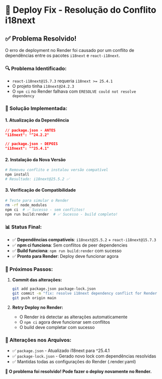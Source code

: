# 🚀 Deploy Fix - Resolução do Conflito i18next

## ✅ Problema Resolvido!

O erro de deployment no Render foi causado por um conflito de dependências entre os pacotes `i18next` e `react-i18next`.

### 🔍 Problema Identificado:
- `react-i18next@15.7.3` requeria `i18next >= 25.4.1`
- O projeto tinha `i18next@24.2.3`
- O `npm ci` no Render falhava com `ERESOLVE could not resolve dependency`

### 🔧 Solução Implementada:

#### 1. Atualização da Dependência
```json
// package.json - ANTES
"i18next": "^24.2.2"

// package.json - DEPOIS
"i18next": "^25.4.1"
```

#### 2. Instalação da Nova Versão
```bash
# Removeu conflito e instalou versão compatível
npm install
# Resultado: i18next@25.5.2 ✅
```

#### 3. Verificação de Compatibilidade
```bash
# Teste para simular o Render
rm -rf node_modules
npm ci  # ✅ Sucesso - sem conflitos!
npm run build:render  # ✅ Sucesso - build completo!
```

### 📊 Status Final:
- ✅ **Dependências compatíveis**: `i18next@25.5.2` + `react-i18next@15.7.3`
- ✅ **npm ci funciona**: Sem conflitos de peer dependencies
- ✅ **Build funciona**: `npm run build:render` com sucesso
- ✅ **Pronto para Render**: Deploy deve funcionar agora

### 🎯 Próximos Passos:

1. **Commit das alterações:**
   ```bash
   git add package.json package-lock.json
   git commit -m "fix: resolve i18next dependency conflict for Render deployment"
   git push origin main
   ```

2. **Retry Deploy no Render:**
   - O Render irá detectar as alterações automaticamente
   - O `npm ci` agora deve funcionar sem conflitos
   - O build deve completar com sucesso

### 📝 Alterações nos Arquivos:
- ✅ `package.json` - Atualizado i18next para ^25.4.1
- ✅ `package-lock.json` - Gerado novo lock com dependências resolvidas
- ✅ Mantidas todas as configurações do Render (.render.yaml)

**🎉 O problema foi resolvido! Pode fazer o deploy novamente no Render.**